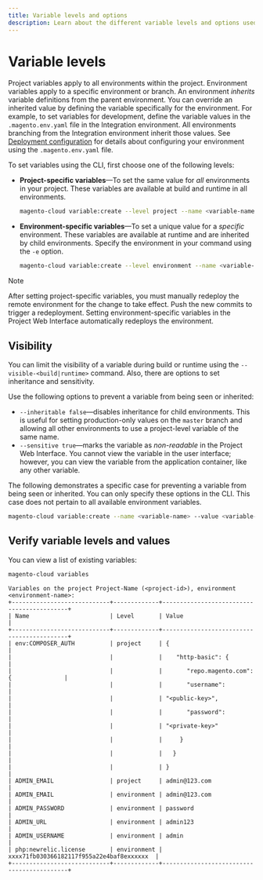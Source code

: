 ```yaml
---
title: Variable levels and options
description: Learn about the different variable levels and options used in customizing your Adobe Commerce on cloud infrastructure project runtime environment.
---
```


# Variable levels

Project variables apply to all environments within the project. Environment variables apply to a specific environment or branch. An environment _inherits_ variable definitions from the parent environment. You can override an inherited value by defining the variable specifically for the environment. For example, to set variables for development, define the variable values in the `.magento.env.yaml` file in the Integration environment. All environments branching from the Integration environment inherit those values. See [Deployment configuration](configure-env-yaml.md) for details about configuring your environment using the `.magento.env.yaml` file.

To set variables using the CLI, first choose one of the following levels:

- **Project-specific variables**—To set the same value for _all_ environments in your project. These variables are available at build and runtime in all environments.

    ```bash
    magento-cloud variable:create --level project --name <variable-name> --value <variable-value>
    ```

- **Environment-specific variables**—To set a unique value for a _specific_ environment. These variables are available at runtime and are inherited by child environments. Specify the environment in your command using the `-e` option.

    ```bash
    magento-cloud variable:create --level environment --name <variable-name> --value <variable-value>
    ```

>[!NOTE]
>
>After setting project-specific variables, you must manually redeploy the remote environment for the change to take effect. Push the new commits to trigger a redeployment. Setting environment-specific variables in the Project Web Interface automatically redeploys the environment.

## Visibility

You can limit the visibility of a variable during build or runtime using the `--visible-<build|runtime>` command. Also, there are options to set inheritance and sensitivity.

Use the following options to prevent a variable from being seen or inherited:

- `--inheritable false`—disables inheritance for child environments. This is useful for setting production-only values on the `master` branch and allowing all other environments to use a project-level variable of the same name.
- `--sensitive true`—marks the variable as _non-readable_ in the Project Web Interface. You cannot view the variable in the user interface; however, you can view the variable from the application container, like any other variable.

The following demonstrates a specific case for preventing a variable from being seen or inherited. You can only specify these options in the CLI. This case does not pertain to all available environment variables. 

```bash
magento-cloud variable:create --name <variable-name> --value <variable-value> --inheritable false --sensitive true
```

## Verify variable levels and values

You can view a list of existing variables:

```bash
magento-cloud variables
```

```terminal
Variables on the project Project-Name (<project-id>), environment <environment-name>:
+----------------------------+-------------+-------------------------------------------+
| Name                       | Level       | Value                                     |
+----------------------------+-------------+-------------------------------------------+
| env:COMPOSER_AUTH          | project     | {                                         |
|                            |             |    "http-basic": {                        |
|                            |             |       "repo.magento.com": {               |
|                            |             |       "username":                         |
|                            |             | "<public-key>",                           |
|                            |             |       "password":                         |
|                            |             | "<private-key>"                           |
|                            |             |     }                                     |
|                            |             |   }                                       |
|                            |             | }                                         |
| ADMIN_EMAIL                | project     | admin@123.com                             |
| ADMIN_EMAIL                | environment | admin@123.com                             |
| ADMIN_PASSWORD             | environment | password                                  |
| ADMIN_URL                  | environment | admin123                                  |
| ADMIN_USERNAME             | environment | admin                                     |
| php:newrelic.license       | environment | xxxx71fb030366182117f955a22e4baf8exxxxxx  |
+----------------------------+-------------+-------------------------------------------+
```

